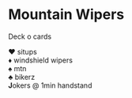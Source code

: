 # Mountain Wipers

Deck o cards

&hearts; situps <br>
&diams; windshield wipers	<br>
&spades; mtn<br>
&clubs; bikerz<br>
**J**okers @ 1min handstand<br>
